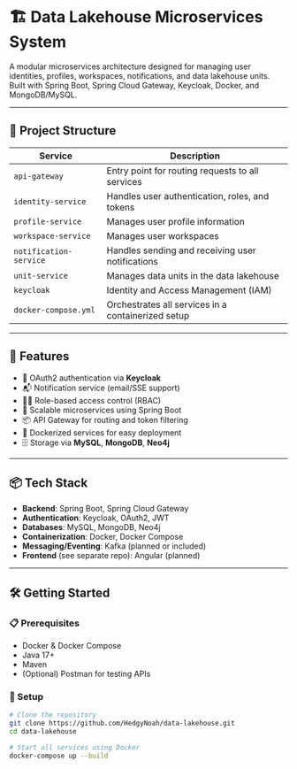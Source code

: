 # 🏗️ Data Lakehouse Microservices System

A modular microservices architecture designed for managing user identities, profiles, workspaces, notifications, and data lakehouse units. Built with Spring Boot, Spring Cloud Gateway, Keycloak, Docker, and MongoDB/MySQL.

---

## 🧩 Project Structure

| Service                 | Description                                        |
|------------------------|----------------------------------------------------|
| `api-gateway`          | Entry point for routing requests to all services   |
| `identity-service`     | Handles user authentication, roles, and tokens     |
| `profile-service`      | Manages user profile information                   |
| `workspace-service`    | Manages user workspaces                            |
| `notification-service` | Handles sending and receiving user notifications   |
| `unit-service`         | Manages data units in the data lakehouse           |
| `keycloak`             | Identity and Access Management (IAM)               |
| `docker-compose.yml`   | Orchestrates all services in a containerized setup |

---

## 🚀 Features

- 🔐 OAuth2 authentication via **Keycloak**
- 📬 Notification service (email/SSE support)
- 🧑‍💼 Role-based access control (RBAC)
- 🧱 Scalable microservices using Spring Boot
- 📦 API Gateway for routing and token filtering
- 🐳 Dockerized services for easy deployment
- 🗄️ Storage via **MySQL**, **MongoDB**, **Neo4j**

---

## 📦 Tech Stack

- **Backend**: Spring Boot, Spring Cloud Gateway
- **Authentication**: Keycloak, OAuth2, JWT
- **Databases**: MySQL, MongoDB, Neo4j
- **Containerization**: Docker, Docker Compose
- **Messaging/Eventing**: Kafka (planned or included)
- **Frontend** (see separate repo): Angular (planned)

---

## 🛠️ Getting Started

### 📋 Prerequisites

- Docker & Docker Compose
- Java 17+
- Maven
- (Optional) Postman for testing APIs

### 🧰 Setup

```bash
# Clone the repository
git clone https://github.com/HedgyNoah/data-lakehouse.git
cd data-lakehouse

# Start all services using Docker
docker-compose up --build
